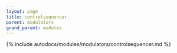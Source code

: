 ```yaml
---
layout: page
title: controlsequencer
parent: modulators
grand_parent: modules
---
```


{% include autodocs/modules/modulators/controlsequencer.md %}
